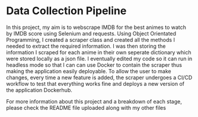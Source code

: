 # Data Collection Pipeline

In this project, my aim is to webscrape IMDB for the best animes to watch by IMDB score using Selenium and requests. Using Object Orientated Programming, I created a scraper class and created all the methods I needed to extract the required information. I was then storing the information I scraped for each anime in their own seperate dictionary which were stored locally as a json file. I eventually edited my code so it can run in headless mode so that I can can use Docker to contain the scraper thus making the application easily deployable. To allow the user to make changes, every time a new feature is added, the scraper undergoes a CI/CD workflow to test that everything works fine and deploys a new version of the application Dockerhub.


For more information about this project and a breakdown of each stage, please check the README file uploaded along with my other files


